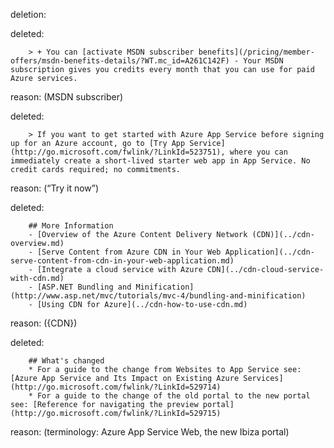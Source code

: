 deletion:

deleted:

		> + You can [activate MSDN subscriber benefits](/pricing/member-offers/msdn-benefits-details/?WT.mc_id=A261C142F) - Your MSDN subscription gives you credits every month that you can use for paid Azure services.

reason: (MSDN subscriber)

deleted:

		> If you want to get started with Azure App Service before signing up for an Azure account, go to [Try App Service](http://go.microsoft.com/fwlink/?LinkId=523751), where you can immediately create a short-lived starter web app in App Service. No credit cards required; no commitments.

reason: (“Try it now”)

deleted:

		## More Information 
		- [Overview of the Azure Content Delivery Network (CDN)](../cdn-overview.md)
		- [Serve Content from Azure CDN in Your Web Application](../cdn-serve-content-from-cdn-in-your-web-application.md)
		- [Integrate a cloud service with Azure CDN](../cdn-cloud-service-with-cdn.md)
		- [ASP.NET Bundling and Minification](http://www.asp.net/mvc/tutorials/mvc-4/bundling-and-minification)
		- [Using CDN for Azure](../cdn-how-to-use-cdn.md)

reason: ({CDN})

deleted:

		## What's changed
		* For a guide to the change from Websites to App Service see: [Azure App Service and Its Impact on Existing Azure Services](http://go.microsoft.com/fwlink/?LinkId=529714)
		* For a guide to the change of the old portal to the new portal see: [Reference for navigating the preview portal](http://go.microsoft.com/fwlink/?LinkId=529715)

reason: (terminology: Azure App Service Web, the new Ibiza portal)

